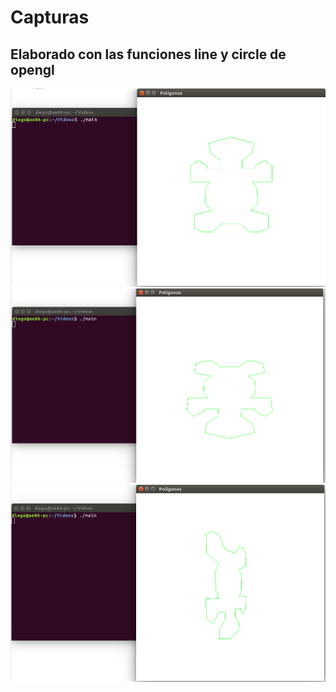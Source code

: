 # Capturas
## Elaborado con las funciones line y circle de opengl 

![alt text](https://github.com/dbellidor/Laboratorio-Computacion-Grafica-/blob/master/laboratorio2/tortuga/t1.png)
![alt text](https://github.com/dbellidor/Laboratorio-Computacion-Grafica-/blob/master/laboratorio2/tortuga/t2.png)
![alt text](https://github.com/dbellidor/Laboratorio-Computacion-Grafica-/blob/master/laboratorio2/tortuga/t3.png)
